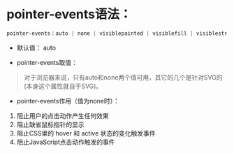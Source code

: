 # pointer-events语法：

```css
pointer-events：auto | none | visiblepainted | visiblefill | visiblestroke | visible | painted | fill | stroke | all;
```



- 默认值： auto

- pointer-events取值：

> 对于浏览器来说，只有auto和none两个值可用，其它的几个是针对SVG的(本身这个属性就自于SVG)。

- pointer-events作用（值为none时）：

1. 阻止用户的点击动作产生任何效果
2. 阻止缺省鼠标指针的显示
3. 阻止CSS里的 hover 和 active 状态的变化触发事件
4. 阻止JavaScript点击动作触发的事件